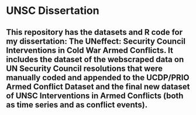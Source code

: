 # UNSC Dissertation

## This repository has the datasets and R code for my dissertation: The UNeffect: Security Council Interventions in Cold War Armed Conflicts. It includes the dataset of the webscraped data on UN Security Council resolutions that were manually coded and appended to the UCDP/PRIO Armed Conflict Dataset and the final new dataset of UNSC Interventions in Armed Conflicts (both as time series and as conflict events).
